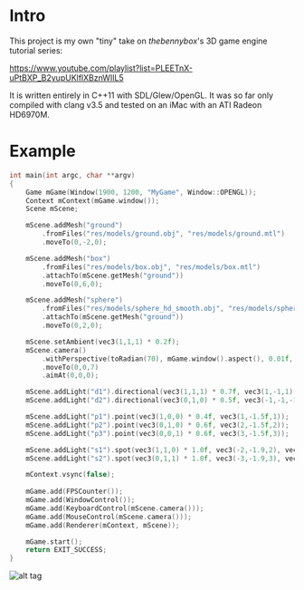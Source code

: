 # Intro

This project is my own "tiny" take on _thebennybox_'s 3D game engine tutorial series:

https://www.youtube.com/playlist?list=PLEETnX-uPtBXP_B2yupUKlflXBznWIlL5

It is written entirely in C++11 with SDL/Glew/OpenGL. It was so far only compiled with clang v3.5 and tested on an iMac with an ATI Radeon HD6970M.

# Example

```c++
int main(int argc, char **argv)
{
	Game mGame(Window(1900, 1200, "MyGame", Window::OPENGL));	
	Context mContext(mGame.window());
	Scene mScene;

	mScene.addMesh("ground")
		.fromFiles("res/models/ground.obj", "res/models/ground.mtl")
		.moveTo(0,-2,0);

	mScene.addMesh("box")
		.fromFiles("res/models/box.obj", "res/models/box.mtl")
		.attachTo(mScene.getMesh("ground"))
		.moveTo(0,6,0);

	mScene.addMesh("sphere")
		.fromFiles("res/models/sphere_hd_smooth.obj", "res/models/sphere_smooth.mtl")
		.attachTo(mScene.getMesh("ground"))
		.moveTo(0,2,0);

	mScene.setAmbient(vec3(1,1,1) * 0.2f);	
	mScene.camera()
		.withPerspective(toRadian(70), mGame.window().aspect(), 0.01f, 1000.0f)
		.moveTo(0,0,7)
		.aimAt(0,0,0);

	mScene.addLight("d1").directional(vec3(1,1,1) * 0.7f, vec3(1,-1,1));
	mScene.addLight("d2").directional(vec3(0,1,0) * 0.5f, vec3(-1,-1,-1));

	mScene.addLight("p1").point(vec3(1,0,0) * 0.4f, vec3(1,-1.5f,1));
	mScene.addLight("p2").point(vec3(0,1,0) * 0.6f, vec3(2,-1.5f,2));
	mScene.addLight("p3").point(vec3(0,0,1) * 0.6f, vec3(3,-1.5f,3));

	mScene.addLight("s1").spot(vec3(1,1,0) * 1.0f, vec3(-2,-1.9,2), vec3(1,0,-1), 0.6f, 10);
	mScene.addLight("s2").spot(vec3(0,1,1) * 1.0f, vec3(-3,-1.9,3), vec3(1,0,-1), 0.6f, 10);

 	mContext.vsync(false);			
 
 	mGame.add(FPSCounter());
 	mGame.add(WindowControl());
 	mGame.add(KeyboardControl(mScene.camera()));
 	mGame.add(MouseControl(mScene.camera()));
 	mGame.add(Renderer(mContext, mScene));

 	mGame.start();
 	return EXIT_SUCCESS;
}
```


![alt tag](https://raw.github.com/meuter/tiny/master/res/pictures/snapshot.png)
